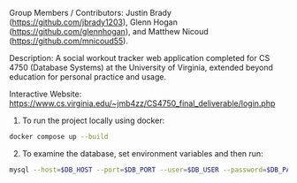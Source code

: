 Group Members / Contributors: Justin Brady (https://github.com/jbrady1203), Glenn Hogan (https://github.com/glennhogan), and Matthew Nicoud (https://github.com/mnicoud55).

Description: A social workout tracker web application completed for CS 4750 (Database Systems) at the University of Virginia, extended beyond education for personal practice and usage.

Interactive Website: https://www.cs.virginia.edu/~jmb4zz/CS4750_final_deliverable/login.php

1. To run the project locally using docker: 
```bash
docker compose up --build
```

2. To examine the database, set environment variables and then run: 
```bash
mysql --host=$DB_HOST --port=$DB_PORT --user=$DB_USER --password=$DB_PASS --ssl-ca=$DB_CA $DB_NAME
```
